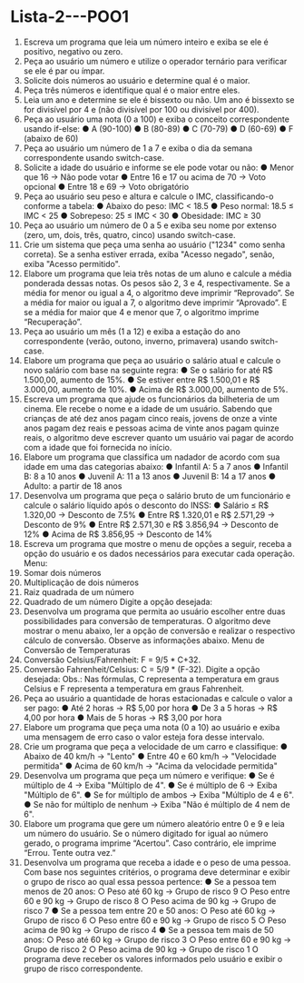 # Lista-2---POO1

1. Escreva um programa que leia um número inteiro e exiba se ele é positivo, negativo ou zero. 
2. Peça ao usuário um número e utilize o operador ternário para verificar se ele é par ou ímpar. 
3. Solicite dois números ao usuário e determine qual é o maior. 
4. Peça três números e identifique qual é o maior entre eles. 
5. Leia um ano e determine se ele é bissexto ou não. Um ano é bissexto se for divisível por 4 e (não 
divisível por 100 ou divisível por 400). 
6. Peça ao usuário uma nota (0 a 100) e exiba o conceito correspondente usando if-else: 
● A (90-100) 
● B (80-89) 
● C (70-79) 
● D (60-69) 
● F (abaixo de 60) 
7. Peça ao usuário um número de 1 a 7 e exiba o dia da semana correspondente usando switch-case. 
8. Solicite a idade do usuário e informe se ele pode votar ou não: 
● Menor que 16 → Não pode votar 
● Entre 16 e 17 ou acima de 70 → Voto opcional 
● Entre 18 e 69 → Voto obrigatório 
9. Peça ao usuário seu peso e altura e calcule o IMC, classificando-o conforme a tabela: 
● Abaixo do peso: IMC < 18.5 
● Peso normal: 18.5 ≤ IMC < 25 
● Sobrepeso: 25 ≤ IMC < 30 
● Obesidade: IMC ≥ 30 
10. Peça ao usuário um número de 0 a 5 e exiba seu nome por extenso (zero, um, dois, três, quatro, cinco) 
usando switch-case. 
11. Crie um sistema que peça uma senha ao usuário ("1234" como senha correta). Se a senha estiver 
errada, exiba "Acesso negado", senão, exiba "Acesso permitido". 
12. Elabore um programa que leia três notas de um aluno e calcule a média ponderada dessas notas. Os 
pesos são 2, 3 e 4, respectivamente. Se a média for menor ou igual a 4, o algoritmo deve imprimir 
“Reprovado”. Se a média for maior ou igual a 7, o algoritmo deve imprimir “Aprovado”. E se a média for 
maior que 4 e menor que 7, o algoritmo imprime “Recuperação”. 
13. Peça ao usuário um mês (1 a 12) e exiba a estação do ano correspondente (verão, outono, inverno, 
primavera) usando switch-case. 
14. Elabore um programa que peça ao usuário o salário atual e calcule o novo salário com base na 
seguinte regra: 
● Se o salário for até R$ 1.500,00, aumento de 15%. 
● Se estiver entre R$ 1.500,01 e R$ 3.000,00, aumento de 10%. 
● Acima de R$ 3.000,00, aumento de 5%. 
15. Escreva um programa que ajude os funcionários da bilheteria de um cinema. Ele recebe o nome e a 
idade de um usuário. Sabendo que crianças de até dez anos pagam cinco reais, jovens de onze a vinte 
anos pagam dez reais e pessoas acima de vinte anos pagam quinze reais, o algoritmo deve escrever 
quanto um usuário vai pagar de acordo com a idade que foi fornecida no início. 
16. Elabore um programa que classifica um nadador de acordo com sua idade em uma das categorias 
abaixo: 
● Infantil A: 5 a 7 anos 
● Infantil B: 8 a 10 anos 
● Juvenil A: 11 a 13 anos 
● Juvenil B: 14 a 17 anos 
● Adulto: a partir de 18 anos 
17. Desenvolva um programa que peça o salário bruto de um funcionário e calcule o salário líquido após 
o desconto do INSS: 
● Salário ≤ R$ 1.320,00 → Desconto de 7.5% 
● Entre R$ 1.320,01 e R$ 2.571,29 → Desconto de 9% 
● Entre R$ 2.571,30 e R$ 3.856,94 → Desconto de 12% 
● Acima de R$ 3.856,95 → Desconto de 14% 
18. Escreva um programa que mostre o menu de opções a seguir, receba a opção do usuário e os dados 
necessários para executar cada operação. 
Menu: 
1. Somar dois números 
2. Multiplicação de dois números 
3. Raiz quadrada de um número 
4. Quadrado de um número 
Digite a opção desejada: 
19. Desenvolva um programa que permita ao usuário escolher entre duas possibilidades para conversão 
de temperaturas. O algoritmo deve mostrar o menu abaixo, ler a opção de conversão e realizar o 
respectivo cálculo de conversão. Observe as informações abaixo. 
Menu de Conversão de Temperaturas 
1. Conversão Celsius/Fahrenheit: F = 9/5 * C+32. 
2. Conversão Fahrenheit/Celsius: C = 5/9 * (F-32). 
Digite a opção desejada: 
Obs.: Nas fórmulas, C representa a temperatura em graus Celsius e F representa a temperatura em graus 
Fahrenheit. 
20. Peça ao usuário a quantidade de horas estacionadas e calcule o valor a ser pago: 
● Até 2 horas → R$ 5,00 por hora 
● De 3 a 5 horas → R$ 4,00 por hora 
● Mais de 5 horas → R$ 3,00 por hora 
21. Elabore um programa que peça uma nota (0 a 10) ao usuário e exiba uma mensagem de erro caso o 
valor esteja fora desse intervalo. 
22. Crie um programa que peça a velocidade de um carro e classifique: 
● Abaixo de 40 km/h → "Lento" 
● Entre 40 e 60 km/h → "Velocidade permitida" 
● Acima de 60 km/h → "Acima da velocidade permitida" 
23. Desenvolva um programa que peça um número e verifique: 
● Se é múltiplo de 4 → Exiba "Múltiplo de 4". 
● Se é múltiplo de 6 → Exiba "Múltiplo de 6". 
● Se for múltiplo de ambos → Exiba "Múltiplo de 4 e 6". 
● Se não for múltiplo de nenhum → Exiba "Não é múltiplo de 4 nem de 6". 
24. Elabore um programa que gere um número aleatório entre 0 e 9 e leia um número do usuário. Se o 
número digitado for igual ao número gerado, o programa imprime “Acertou”. Caso contrário, ele imprime 
“Errou. Tente outra vez.” 
25. Desenvolva um programa que receba a idade e o peso de uma pessoa. Com base nos seguintes 
critérios, o programa deve determinar e exibir o grupo de risco ao qual essa pessoa pertence: 
● Se a pessoa tem menos de 20 anos: 
○ Peso até 60 kg → Grupo de risco 9 
○ Peso entre 60 e 90 kg → Grupo de risco 8 
○ Peso acima de 90 kg → Grupo de risco 7 
● Se a pessoa tem entre 20 e 50 anos: 
○ Peso até 60 kg → Grupo de risco 6 
○ Peso entre 60 e 90 kg → Grupo de risco 5 
○ Peso acima de 90 kg → Grupo de risco 4 
● Se a pessoa tem mais de 50 anos: 
○ Peso até 60 kg → Grupo de risco 3 
○ Peso entre 60 e 90 kg → Grupo de risco 2 
○ Peso acima de 90 kg → Grupo de risco 1 
O programa deve receber os valores informados pelo usuário e exibir o grupo de risco 
correspondente.

